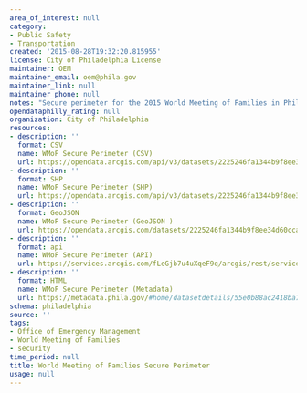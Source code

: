 ```yaml
---
area_of_interest: null
category: 
- Public Safety
- Transportation
created: '2015-08-28T19:32:20.815955'
license: City of Philadelphia License
maintainer: OEM
maintainer_email: oem@phila.gov
maintainer_link: null
maintainer_phone: null
notes: "Secure perimeter for the 2015 World Meeting of Families in Philadelphia, PA."
opendataphilly_rating: null
organization: City of Philadelphia
resources:
- description: ''
  format: CSV
  name: WMoF Secure Perimeter (CSV)
  url: https://opendata.arcgis.com/api/v3/datasets/2225246fa1344b9f8ee34d60cca70962_0/downloads/data?format=csv&spatialRefId=4326
- description: ''
  format: SHP
  name: WMoF Secure Perimeter (SHP)
  url: https://opendata.arcgis.com/api/v3/datasets/2225246fa1344b9f8ee34d60cca70962_0/downloads/data?format=shp&spatialRefId=4326
- description: ''
  format: GeoJSON
  name: WMoF Secure Perimeter (GeoJSON )
  url: https://opendata.arcgis.com/datasets/2225246fa1344b9f8ee34d60cca70962_0.geojson
- description: ''
  format: api
  name: WMoF Secure Perimeter (API)
  url: https://services.arcgis.com/fLeGjb7u4uXqeF9q/arcgis/rest/services/Secure_Perimeter_WMoF/FeatureServer/0/query?outFields=*&where=1%3D1
- description: ''
  format: HTML
  name: WMoF Secure Perimeter (Metadata)
  url: https://metadata.phila.gov/#home/datasetdetails/55e0b88ac2418ba73ac23bc5/representationdetails/55e0b99143e43f0c7833e22f/
schema: philadelphia
source: ''
tags:
- Office of Emergency Management
- World Meeting of Families
- security
time_period: null
title: World Meeting of Families Secure Perimeter
usage: null
---
```

